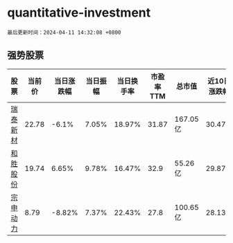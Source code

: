 # quantitative-investment

`最后更新时间：2024-04-11 14:32:08 +0800`

## 强势股票

|股票|当前价|当日涨跌幅|当日振幅|当日换手率|市盈率TTM|总市值|近10日涨跌幅|
|----|----|----|----|----|----|----|----|
|[瑞泰新材](https://xueqiu.com/S/SZ301238)|22.78|-6.1%|7.05%|18.97%|31.87|167.05亿|30.47%|
|[和胜股份](https://xueqiu.com/S/SZ002824)|19.74|6.65%|9.78%|16.47%|32.9|55.26亿|29.87%|
|[宗申动力](https://xueqiu.com/S/SZ001696)|8.79|-8.82%|7.37%|22.43%|27.8|100.65亿|28.13%|
